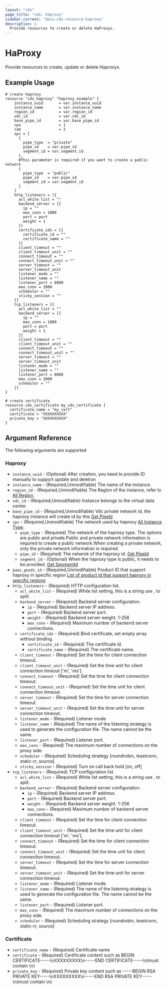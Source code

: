```yaml
---
layout: "cds"
page_title: "cds: haproxy"
sidebar_current: "docs-cds-resource-haproxy"
description: |-
  Provide resources to create or delete HaProxys.
---
```


# HaProxy

Provide resources to create, update or delete Haproxys.

## Example Usage

```hcl
# create haproxy
resource "cds_haproxy" "haproxy_example" {
    instance_uuid       = var.instance_uuid
    instance_name       = var.instance_name
    region_id           = var.region_id
    vdc_id              = var.vdc_id
    base_pipe_id        = var.base_pipe_id
    cpu                 = 1
    ram                 = 2
    ips = [
      {
        pipe_type  = "private"
        pipe_id    = var.pipe_id
        segment_id = var.segment.id
      },
      #This parameter is required if you want to create a public network
      {
        pipe_type  = "public"
        pipe_id    = var.pipe_id
        segment_id = var.segment_id
      }
    ]
    http_listeners = [{
      acl_white_list = ""
      backend_server = [{
        ip = ""
        max_conn = 1000
        port = port
        weight = 1
      }]
      certificate_ids = [{
        certificate_id = ""
        certificate_name = ""
      }]
      client_timeout = ""
      client_timeout_unit = ""
      connect_timeout = ""
      connect_timeout_unit = ""
      server_timeout = ""
      server_timeout_unit
      listener_mode = ""
      listener_name = ""
      listener_port = 8080
      max_conn = 2000
      scheduler = ""
      sticky_session = ""
    }]
    tcp_listeners = [{
      acl_white_list = ""
      backend_server = [{
        ip = ""
        max_conn = 1000
        port = port
        weight = 1
      }]
      client_timeout = ""
      client_timeout_unit = ""
      connect_timeout = ""
      connect_timeout_unit = ""
      server_timeout = ""
      server_timeout_unit
      listener_mode = ""
      listener_name = ""
      listener_port = 8080
      max_conn = 2000
      scheduler = ""
    }] 
}

# create certificate
resource cds_certificate my_cds_certificate {
  certificate_name = "my_cert"
  certificate = "XXXXXXXXXX"
  private_key = "XXXXXXXXXX"
}
```
## Argument Reference
The following arguments are supported
### Haproxy
* `instance_uuid` - (Optional) After creation, you need to provide ID manually to support update and deletion
* `instance_name` - (Required,Unmodifiable) The name of the instance.
* `region_id` - (Required,Unmodifiable) The Region of the instance, refer to [All Region](https://github.com/capitalonline/openapi/blob/master/%E8%B4%9F%E8%BD%BD%E5%9D%87%E8%A1%A1%E6%A6%82%E8%A7%88.md#1describezones).
* `vdc_id` - (Required,Unmodifiable) Instance belongs to the virtual data center.
* `base_pipe_id` - (Required,Unmodifiable) Vdc private network id, the haproxy instance will create id by this [Get PipeId](https://github.com/capitalonline/openapi/blob/master/%E9%A6%96%E4%BA%91OpenAPI(v1.2).md#1describevdc)
* `ips` - (Required,Unmodifiable) The network used by haproxy [All Instance Type](https://github.com/capitalonline/openapi/blob/master/%E9%A6%96%E4%BA%91OpenAPI(v1.2).md#%E4%B8%BB%E6%9C%BA%E7%B1%BB%E5%9E%8B).
  * `pipe_type` - (Required) The network of the haproxy type. The options are public and private.Public and private network information is required to create a public network.When creating a private network, only the private network information is required.
  * `pipe_id` - (Required) The netwrok of the haproxy id. [Get PipeId](https://github.com/capitalonline/openapi/blob/master/%E9%A6%96%E4%BA%91OpenAPI(v1.2).md#1describevdc)
  * `segment_id` - (Optional) When the haproxy type is public, it needs to be provided. [Get SegmentId](https://github.com/capitalonline/openapi/blob/master/%E9%A6%96%E4%BA%91OpenAPI(v1.2).md#1describevdc)
* `paas_goods_id` - (Required,Unmodifiable) Product ID that support haproxy in specific region [List of product id that support haproxy in specific regions](https://github.com/capitalonline/openapi/blob/master/%E8%B4%9F%E8%BD%BD%E5%9D%87%E8%A1%A1%E6%A6%82%E8%A7%88.md#1describezones)
* `http_listeners` - (Required) HTTP configuration list.
  * `acl_white_list` - (Required) White list setting, this is a string use , to split.
  * `backend_server` - (Required) Backend server configuration.
    * `ip` - (Required) Backend server IP address.
    * `port` - (Required) Backend server port.
    * `weight` - (Required) Backend server weight. 1-256
    * `max_conn` - (Required) Maximum number of backend server connections.
  * `certificate_ids` - (Required) Bind certificate, set empty array without binding.
     * `certificate_id` - (Required) The certificate id.
     * `certificate_name` - (Required)  The certificate name.
   * `client_timeout` - (Required) Set the time for client connection timeout.
   * `client_timeout_unit` - (Required) Set the time unit for client connection timeout ['m', 'ms'].
   * `connect_timeout` - (Required) Set the time for client connection timeout.
   * `connect_timeout_unit` - (Required) Set the time unit for client connection timeout.
   * `server_timeout` - (Required) Set the time for server connection timeout.
   * `server_timeout_unit` - (Required) Set the time unit for server connection timeout.
   * `listener_mode` - (Required) Listener mode.
   * `listener_name` - (Required) The name of the listening strategy is used to generate the configuration file. The name cannot be the same.
   * `listener_port` - (Required) Listener port.
   * `max_conn` - (Required) The maximum number of connections on the proxy side.
   * `scheduler` - (Required) Scheduling strategy [roundrobin, leastconn, static-rr, source]
   * `sticky_session` - (Required) Turn on call back hold [on, off]
* `tcp_listeners` - (Required) TCP configuration list.
  * `acl_white_list` - (Required) White list setting, this is a string use , to split.
  * `backend_server` - (Required) Backend server configuration.
    * `ip` - (Required) Backend server IP address.
    * `port` - (Required) Backend server port.
    * `weight` - (Required) Backend server weight. 1-256
    * `max_conn` - (Required) Maximum number of backend server connections.
  * `client_timeout` - (Required) Set the time for client connection timeout.
  * `client_timeout_unit` - (Required) Set the time unit for client connection timeout ['m', 'ms'].
  * `connect_timeout` - (Required) Set the time for client connection timeout.
  * `connect_timeout_unit` - (Required) Set the time unit for client connection timeout.
  * `server_timeout` - (Required) Set the time for server connection timeout.
  * `server_timeout_unit` - (Required) Set the time unit for server connection timeout.
  * `listener_mode` - (Required) Listener mode.
  * `listener_name` - (Required) The name of the listening strategy is used to generate the configuration file. The name cannot be the same.
  * `listener_port` - (Required) Listener port.
  * `max_conn` - (Required) The maximum number of connections on the proxy side.
  * `scheduler` - (Required) Scheduling strategy [roundrobin, leastconn, static-rr, source]
### Certificate
* `certificate_name` - (Required) Certificate name
* `certificate` - (Required) Certificate content such as BEGIN CERTIFICATE-----\nXXXXXXXXX\n-----END CERTIFICATE-----\n(must contain \n)
* `private_key` - (Required) Private key content such as -----BEGIN RSA PRIVATE KEY-----\nXXXXXXXXX\n-----END RSA PRIVATE KEY-----\n(must contain \n)
